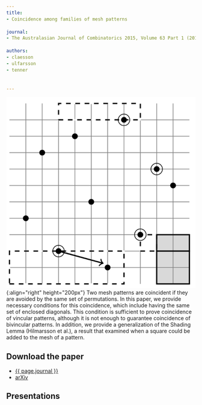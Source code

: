 ```yaml
---
title:
- Coincidence among families of mesh patterns

journal:
- The Australasian Journal of Combinatorics 2015, Volume 63 Part 1 (2015)

authors: 
- claesson
- ulfarsson
- tenner


---
```

![A move](/assets/img/sshlemma.png){:align="right" height="200px"}
Two mesh patterns are coincident if they are avoided by the same set of
permutations. In this paper, we provide necessary conditions for this
coincidence, which include having the same set of enclosed diagonals. This
condition is sufficient to prove coincidence of vincular patterns, although it
is not enough to guarantee coincidence of bivincular patterns. In addition, we
provide a generalization of the Shading Lemma (Hilmarsson et al.), a result
that examined when a square could be added to the mesh of a pattern.

## Download the paper
- [{{ page.journal }}](https://ajc.maths.uq.edu.au/?page=get_volumes&volume=63)
- [arXiv](https://arxiv.org/abs/1412.0703)

## Presentations
